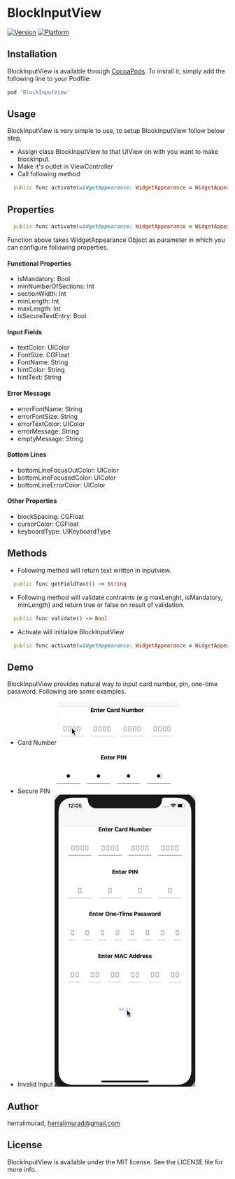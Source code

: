 # BlockInputView

[![Version](https://img.shields.io/cocoapods/v/BlockInputView.svg?style=flat)](https://cocoapods.org/pods/BlockInputView)
[![Platform](https://img.shields.io/cocoapods/p/BlockInputView.svg?style=flat)](https://cocoapods.org/pods/BlockInputView)

## Installation

BlockInputView is available through [CocoaPods](https://cocoapods.org/pods/BlockInputView). To install
it, simply add the following line to your Podfile:

```ruby
pod 'BlockInputView'
```
## Usage

BlockInputView is very simple to use, to setup BlockInputView follow below step,
* Assign class BlockInputView to that UIView on with you want to make blockInput.
* Make it's outlet in ViewController
* Call following method 
```ruby 
  public func activate(widgetAppearance: WidgetAppearance = WidgetAppearance()) 
  ```

## Properties
  ```ruby 
    public func activate(widgetAppearance: WidgetAppearance = WidgetAppearance()) 
  ``` 
Function above takes WidgetAppearance Object as parameter in which you can configure following properties.

#### Functional Properties ####
* isMandatory: Bool 
* minNumberOfSections: Int 
* sectionWidth: Int
* minLength: Int
* maxLength: Int 
* isSecureTextEntry: Bool 

#### Input Fields ####
* textColor: UIColor 
* FontSize: CGFloat
* FontName: String
* hintColor: String
* hintText: String

#### Error Message ####
* errorFontName: String 
* errorFontSize: String 
* errorTextColor: UIColor 
* errorMessage: String 
* emptyMessage: String 

#### Bottom Lines ####
* bottomLineFocusOutColor: UIColor
* bottomLineFocusedColor: UIColor
* bottomLineErrorColor: UIColor

#### Other Properties ####
* blockSpacing: CGFloat
* cursorColor: CGFloat
* keyboardType: UIKeyboardType


## Methods

  * Following method will return text written in inputview.
``` ruby 
  public func getFieldText() -> String 
```
  * Following method will validate contraints (e.g maxLenght, isMandatory, minLength) and return true or false on result of validation.
```ruby 
  public func validate() -> Bool 
```
* Activate will initialize BlockInputView
```ruby 
  public func activate(widgetAppearance: WidgetAppearance = WidgetAppearance()) 
  ```

## Demo
BlockInputView provides natural way to input card number, pin, one-time password.
Following are some examples.

* Card Number
![](/Screenshots/card.gif)
* Secure PIN
![](/Screenshots/error.gif)
* Invalid Input
![](/Screenshots/errordisplay.gif)


## Author

herralimurad, herralimurad@gmail.com

## License

BlockInputView is available under the MIT license. See the LICENSE file for more info.
